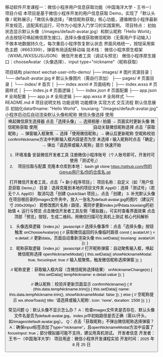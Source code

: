 移动软件开发课程一：微信小程序用户信息获取功能（中国海洋大学 - 王书一）
项目介绍
本项目是基于微信小程序开发的用户信息获取 Demo，实现了「默认头像 / 昵称展示」「微信头像选择」「微信昵称获取」核心功能，遵循微信小程序最新开发规范，适配真机运行，可作为小程序入门学习的实践案例。
项目特点：
初始状态显示默认头像（/images/default-avatar.jpg）和默认昵称「Hello World」
点击按钮可唤起微信原生接口，选择头像或获取微信昵称（无需用户手动输入）
不做本地数据持久化，每次重启小程序恢复默认状态
界面风格统一，按钮采用紫色主题（#663399），弹窗布局适配移动端
技术栈：
微信小程序原生框架（WXML/WXSS/JS/JSON）
微信开发者工具（调试与预览）
微信小程序原生接口：chooseAvatar（头像选择）、input type="nickname"（昵称获取）

项目结构
plaintext
wechat-user-info-demo/
├── images/                  # 图片资源目录
│   └── default-avatar.jpg   # 默认头像图片（需自行添加）
├── pages/                   # 页面目录
│   └── index/               # 首页
│       ├── index.wxml       # 页面结构
│       ├── index.wxss       # 页面样式
│       ├── index.js         # 页面逻辑
│       └── index.json       # 页面配置
├── app.json                 # 全局配置
├── app.js                   # 全局逻辑
├── app.wxss                 # 全局样式
└── README.md                # 项目说明文档
功能说明
功能模块	实现方式	交互流程
默认信息展示	初始化data中name: "Hello World"、touxiang: "/images/default-avatar.jpg"	小程序启动后自动渲染默认头像和昵称
微信头像选择	使用<button open-type="chooseAvatar">唤起微信原生选择器	点击「选择头像」→ 选择相册 / 拍摄 → 页面实时更新头像
微信昵称获取	使用<input type="nickname">自动关联微信昵称选择	点击「获取昵称」→ 弹窗输入框聚焦 → 选择「使用微信昵称」→ 确认后更新昵称
空昵称校验	confirmNickname方法中判断输入框内容是否为空	未选择 / 输入昵称时点击「确定」→ 弹出「请选择或输入昵称」提示
快速开始
1. 环境准备
安装微信开发者工具
注册微信小程序账号（个人账号即可，开发时可使用「测试号」）
2. 项目拉取与配置
克隆本仓库到本地：
bash
git clone https://github.com/你的GitHub用户名/你的仓库名.git

打开微信开发者工具，点击「+ 新小程序项目」：
项目名称：自定义（如「用户信息获取 Demo」）
目录：选择克隆到本地的项目文件夹
AppID：选择「测试号」（若无个人 AppID）
取消勾选「创建 QuickStart 项目」，点击「创建」
3. 补充默认头像
在项目根目录的images文件夹中，放入一张名为default-avatar.jpg的图片（建议尺寸 200x200px）
若修改图片名称 / 路径，需同步更新index.js中data.touxiang的初始值
4. 运行与预览
点击微信开发者工具左侧「模拟器」，可实时查看界面效果
点击顶部「预览」按钮，生成二维码，用微信扫描可在真机上测试
核心代码解析
1. 头像选择逻辑（index.js）
javascript
// 选择头像事件：点击「选择头像」按钮触发
onChooseAvatar(e) {
  // 获取微信返回的头像临时路径
  const { avatarUrl } = e.detail;
  // 更新data，页面自动重新渲染头像
  this.setData({
    touxiang: avatarUrl
  });
}
2. 昵称获取逻辑（index.js）
javascript
// 打开昵称弹窗：自动聚焦输入框，唤起微信昵称选择
openNicknameModal() {
  this.setData({
    showNicknameModal: true,
    focusInput: true // 输入框聚焦，触发微信昵称选择弹窗
  });
}

// 昵称变更：获取输入框内容（含微信昵称选择结果）
onNicknameChange(e) {
  this.setData({
    tempNickname: e.detail.value
  });
}

// 确认昵称：校验并更新页面显示
confirmNickname() {
  if (this.data.tempNickname.trim()) {
    this.setData({
      name: this.data.tempNickname.trim(),
      showNicknameModal: false
    });
  } else {
    // 空昵称提示
    wx.showToast({
      title: '请选择或输入昵称',
      icon: 'none',
      duration: 1500
    });
  }
}

常见问题
Q：默认头像不显示怎么办？
A：检查images文件夹是否存在、默认头像文件名是否为default-avatar.jpg、index.js中初始路径是否正确（需以/开头，如/images/default-avatar.jpg）。
Q：点击「获取昵称」不弹出微信昵称选择弹窗？
A：确保input标签添加了type="nickname"，且openNicknameModal方法中设置了focusInput: true；部分模拟器可能不支持，建议用真机测试。
开发者信息
开发者：王书一（中国海洋大学）
项目用途：微信小程序开发课程实验
开发时间：2025 年 8 月 25 日

